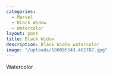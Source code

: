 ```yaml
---
categories:
  - Marvel
  - Black Widow
  - Watercolor
layout: post
title: Black Widow
description: Black Widow watercolor
image: "/uploads/580095543.461787.jpg"
---
```


Watercolor
